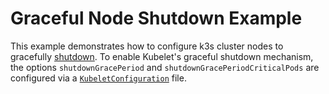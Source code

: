 # Graceful Node Shutdown Example

This example demonstrates how to configure k3s cluster nodes to gracefully [shutdown](https://kubernetes.io/docs/concepts/cluster-administration/node-shutdown/). To enable Kubelet's graceful shutdown mechanism, the options `shutdownGracePeriod` and `shutdownGracePeriodCriticalPods` are configured via a [`KubeletConfiguration`](https://kubernetes.io/docs/tasks/administer-cluster/kubelet-config-file/) file.
